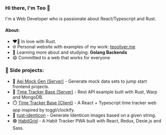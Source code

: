 ### Hi there, I'm Teo 👋
I'm a Web Developer who is passionate about React/Typescript and Rust.

#### About:
- ❤️‍🔥 In love with Rust.
- 🌐 Personal website with examples of my work: <a href="https://teooliver.me/">teooliver.me</a>
- 🌱 Learning more about and studying: **Golang Backends**
- 😄 Committed to a web that works for everyone

### 🚀 Side projects:
- 🦀 [Api Mock Gen (Server)](https://github.com/teooliver/api-mock-gen) - Generate mock data sets to jump start frontend projects.
- 🦀 [Time Tracker Base (Server)](https://github.com/teooliver/ttb-server) - Rest API example built with Rust, Warp and MongoDB.
- ⏱️ [Time Tracker Base (Client)](https://github.com/teooliver/ttb-client) - A React + Typescript time tracker web app inspired by toggl/clockify.
- 🦀 [rust-identicon](https://github.com/teooliver/rust-identicon) - Generate Identicon images based on a given string.
- 🟣 [HabitGrid](https://habitgrid.xyz) - A Habit Tracker PWA built with React, Redux, Dexie.js and Sass.

<!--
### My Digital Garden 🌱
I write regular blog posts mostly about things I'm learning or would like keep for future reference.
<a href="https://listed.to/@teooliver">listed.to/@teooliver</a>
-->

<!--
**teooliver/teooliver** is a ✨ _special_ ✨ repository because its `README.md` (this file) appears on your GitHub profile.

Here are some ideas to get you started:

- 🔭 I’m currently working on ...
- 🌱 I’m currently learning ...
- 👯 I’m looking to collaborate on ...
- 🤔 I’m looking for help with ...
- 💬 Ask me about ...
- 📫 How to reach me: ...
- 😄 Pronouns: ...
- ⚡ Fun fact: ...
-->
